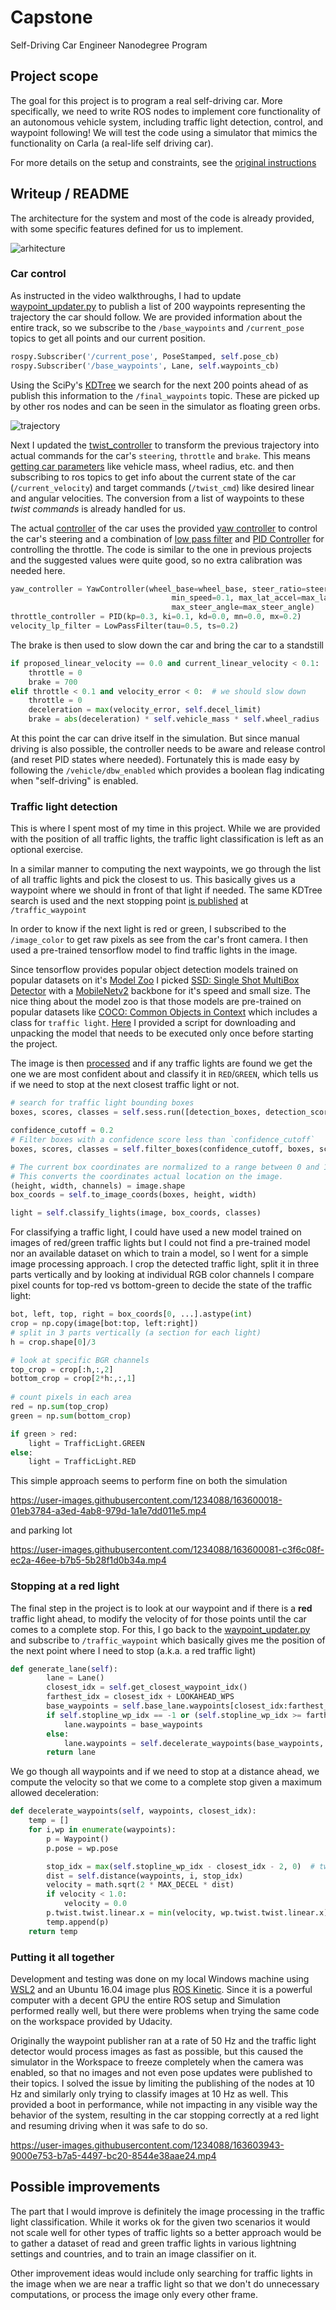# **Capstone**
Self-Driving Car Engineer Nanodegree Program
   
## Project scope
The goal for this project is to program a real self-driving car. More specifically, we need to write ROS nodes to implement core functionality of an autonomous vehicle system, 
including traffic light detection, control, and waypoint following! We will test the code using a simulator that mimics the functionality on Carla (a real-life self driving car).

For more details on the setup and constraints, see the [original instructions](instructions.md)

## Writeup / README
The architecture for the system and most of the code is already provided, with some specific features defined for us to implement.

![arhitecture](imgs/final-project-ros-graph-v2.png)

### Car control
As instructed in the video walkthroughs, I had to update [waypoint_updater.py](ros/src/waypoint_updater/waypoint_updater.py) to publish a list of 200 waypoints representing the trajectory the car should follow. We are provided information about the entire track, so we subscribe to the `/base_waypoints` and `/current_pose` topics to get all points and our current position.

```python
rospy.Subscriber('/current_pose', PoseStamped, self.pose_cb)
rospy.Subscriber('/base_waypoints', Lane, self.waypoints_cb)
```

Using the SciPy's [KDTree](https://docs.scipy.org/doc/scipy/reference/generated/scipy.spatial.KDTree.html) we search for the next 200 points ahead of as publish this information to the `/final_waypoints` topic. These are picked up by other ros nodes and can be seen in the simulator as floating green orbs.

![trajectory](imgs/trajectory.png)

Next I updated the [twist_controller](ros/src/twist_controller/dbw_node.py) to transform the previous trajectory into actual commands for the car's `steering`, `throttle` and `brake`. This means [getting car parameters](ros/src/twist_controller/dbw_node.py#L38) like vehicle mass, wheel radius, etc. and then subscribing to ros topics to get info about the current state of the car (`/current_velocity`) and target commands (`/twist_cmd`) like desired linear and angular velocities. The conversion from a list of waypoints to these *twist commands* is already handled for us.

The actual [controller](ros/src/twist_controller/twist_controller.py) of the car uses the provided
[yaw controller](ros/src/twist_controller/yaw_controller.py) to control the car's steering and a combination of [low pass filter](ros/src/twist_controller/lowpass.py) and [PID Controller](ros/src/twist_controller/pid.py) for controlling the throttle. The code is similar to the one in previous projects and the suggested values were quite good, so no extra calibration was needed here.

```python
yaw_controller = YawController(wheel_base=wheel_base, steer_ratio=steer_ratio, 
                                    min_speed=0.1, max_lat_accel=max_lat_accel
                                    max_steer_angle=max_steer_angle)
throttle_controller = PID(kp=0.3, ki=0.1, kd=0.0, mn=0.0, mx=0.2)
velocity_lp_filter = LowPassFilter(tau=0.5, ts=0.2)
```

The brake is then used to slow down the car and bring the car to a standstill
```python
if proposed_linear_velocity == 0.0 and current_linear_velocity < 0.1:  # we should stop the car
    throttle = 0
    brake = 700
elif throttle < 0.1 and velocity_error < 0:  # we should slow down
    throttle = 0
    deceleration = max(velocity_error, self.decel_limit)
    brake = abs(deceleration) * self.vehicle_mass * self.wheel_radius  # torque N*m
```
At this point the car can drive itself in the simulation. But since manual driving is also possible, the controller needs to be aware and release control (and reset PID states where needed). Fortunately this is made easy by following the `/vehicle/dbw_enabled` which provides a boolean flag indicating when "self-driving" is enabled.

### Traffic light detection

This is where I spent most of my time in this project. While we are provided with the position of all traffic lights, the traffic light classification is left as an optional exercise.

In a similar manner to computing the next waypoints, we go through the list of all traffic lights and pick the closest to us. This basically gives us a waypoint where we should in front of that light if needed. The same KDTree search is used and the next stopping point [is published](ros/src/tl_detector/tl_detector.py#L99) at `/traffic_waypoint`

In order to know if the next light is red or green, I subscribed to the `/image_color` to get raw pixels as see from the car's front camera. I then used a pre-trained tensorflow model to find traffic lights in the image.

Since tensorflow provides popular object detection models trained on popular datasets on it's [Model Zoo](https://github.com/tensorflow/models/blob/master/research/object_detection/g3doc/tf1_detection_zoo.md) I picked [SSD: Single Shot MultiBox Detector](https://arxiv.org/abs/1512.02325) with a [MobileNetv2](https://arxiv.org/abs/1801.04381) backbone for it's speed and small size. The nice thing about the model zoo is that those models are pre-trained on popular datasets like [COCO: Common Objects in Context](https://cocodataset.org/#overview) which includes a class for `traffic light`.
[Here](prepare_data.sh) I provided a script for downloading and unpacking the model that needs to be executed only once before starting the project.

The image is then [processed](ros/src/tl_detector/light_classification/tl_classifier.py) and if any traffic lights are found we get the one we are most confident about and classify it in `RED`/`GREEN`, which tells us if we need to stop at the next closest traffic light or not.
```python
# search for traffic light bounding boxes
boxes, scores, classes = self.sess.run([detection_boxes, detection_scores, detection_classes], feed_dict={image_tensor: np.expand_dims(converted, 0)})

confidence_cutoff = 0.2
# Filter boxes with a confidence score less than `confidence_cutoff`
boxes, scores, classes = self.filter_boxes(confidence_cutoff, boxes, scores, classes)

# The current box coordinates are normalized to a range between 0 and 1.
# This converts the coordinates actual location on the image.
(height, width, channels) = image.shape
box_coords = self.to_image_coords(boxes, height, width)

light = self.classify_lights(image, box_coords, classes)
```

For classifying a traffic light, I could have used a new model trained on images of red/green traffic lights but I could not find a pre-trained model nor an available dataset on which to train a model, so I went for a simple image processing approach. I crop the detected traffic light, split it in three parts vertically and by looking at individual RGB color channels I compare pixel counts for top-red vs bottom-green to decide the state of the traffic light:

```python
bot, left, top, right = box_coords[0, ...].astype(int)
crop = np.copy(image[bot:top, left:right])
# split in 3 parts vertically (a section for each light)
h = crop.shape[0]/3

# look at specific BGR channels
top_crop = crop[:h,:,2]
bottom_crop = crop[2*h:,:,1]
            
# count pixels in each area
red = np.sum(top_crop)
green = np.sum(bottom_crop)

if green > red:
    light = TrafficLight.GREEN
else:
    light = TrafficLight.RED
```

This simple approach seems to perform fine on both the simulation

https://user-images.githubusercontent.com/1234088/163600018-01eb3784-a3ed-4ab8-979d-1a1e7dd011e5.mp4

and parking lot

https://user-images.githubusercontent.com/1234088/163600081-c3f6c08f-ec2a-46ee-b7b5-5b28f1d0b34a.mp4


### Stopping at a red light
The final step in the project is to look at our waypoint and if there is a **red** traffic light ahead, to modify the velocity of for those points until the car comes to a complete stop.
For this, I go back to the [waypoint_updater.py](ros/src/waypoint_updater/waypoint_updater.py) and subscribe to `/traffic_waypoint` which basically gives me the position of the next point where I need to stop (a.k.a. a red traffic light)

```python
def generate_lane(self):        
        lane = Lane()
        closest_idx = self.get_closest_waypoint_idx()
        farthest_idx = closest_idx + LOOKAHEAD_WPS
        base_waypoints = self.base_lane.waypoints[closest_idx:farthest_idx]
        if self.stopline_wp_idx == -1 or (self.stopline_wp_idx >= farthest_idx):
            lane.waypoints = base_waypoints
        else:
            lane.waypoints = self.decelerate_waypoints(base_waypoints, closest_idx)
        return lane
```

We go though all waypoints and if we need to stop at a distance ahead, we compute the velocity so that we come to a complete stop given a maximum allowed deceleration:
```python
def decelerate_waypoints(self, waypoints, closest_idx):
    temp = []
    for i,wp in enumerate(waypoints):
        p = Waypoint()
        p.pose = wp.pose

        stop_idx = max(self.stopline_wp_idx - closest_idx - 2, 0)  # two waypoints back from line
        dist = self.distance(waypoints, i, stop_idx)
        velocity = math.sqrt(2 * MAX_DECEL * dist)
        if velocity < 1.0:
            velocity = 0.0
        p.twist.twist.linear.x = min(velocity, wp.twist.twist.linear.x)
        temp.append(p)
    return temp
```

### Putting it all together
Development and testing was done on my local Windows machine using [WSL2](https://docs.microsoft.com/en-us/windows/wsl/install) and an Ubuntu 16.04 image plus [ROS Kinetic](http://wiki.ros.org/kinetic).
Since it is a powerful computer with a decent GPU the entire ROS setup and Simulation performed really well, but there were problems when trying the same code on the workspace provided by Udacity. 

Originally the waypoint publisher ran at a rate of 50 Hz and the traffic light detector would process images as fast as possible, but this caused the simulator in the Workspace to freeze completely when the camera was enabled, so that no images and not even pose updates were published to their topics. I solved the issue by limiting the publishing of the nodes at 10 Hz and similarly only trying to classify images at 10 Hz as well. This provided a boot in performance, while not impacting in any visible way the behavior of the system, resulting in the car stopping correctly at a red light and resuming driving when it was safe to do so.

https://user-images.githubusercontent.com/1234088/163603943-9000e753-b7a5-4497-bc20-8544e38aae24.mp4

## Possible improvements
The part that I would improve is definitely the image processing in the traffic light classification.
While it works ok for the given two scenarios it would not scale well for other types of traffic lights so a better approach would be to gather a dataset of read and green traffic lights in various lightning settings and countries, and to train an image classifier on it.

Other improvement ideas would include only searching for traffic lights in the image when we are near a traffic light so that we don't do unnecessary computations, or process the image only every other frame.
